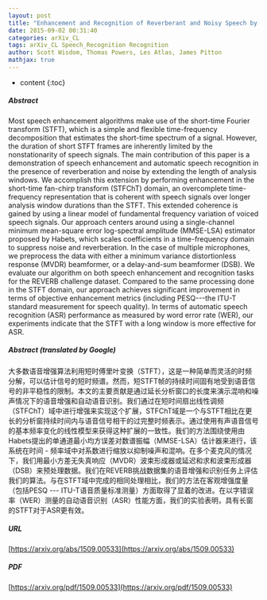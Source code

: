 ```yaml
---
layout: post
title: "Enhancement and Recognition of Reverberant and Noisy Speech by Extending Its Coherence"
date: 2015-09-02 00:31:40
categories: arXiv_CL
tags: arXiv_CL Speech_Recognition Recognition
author: Scott Wisdom, Thomas Powers, Les Atlas, James Pitton
mathjax: true
---
```


* content
{:toc}

##### Abstract
Most speech enhancement algorithms make use of the short-time Fourier transform (STFT), which is a simple and flexible time-frequency decomposition that estimates the short-time spectrum of a signal. However, the duration of short STFT frames are inherently limited by the nonstationarity of speech signals. The main contribution of this paper is a demonstration of speech enhancement and automatic speech recognition in the presence of reverberation and noise by extending the length of analysis windows. We accomplish this extension by performing enhancement in the short-time fan-chirp transform (STFChT) domain, an overcomplete time-frequency representation that is coherent with speech signals over longer analysis window durations than the STFT. This extended coherence is gained by using a linear model of fundamental frequency variation of voiced speech signals. Our approach centers around using a single-channel minimum mean-square error log-spectral amplitude (MMSE-LSA) estimator proposed by Habets, which scales coefficients in a time-frequency domain to suppress noise and reverberation. In the case of multiple microphones, we preprocess the data with either a minimum variance distortionless response (MVDR) beamformer, or a delay-and-sum beamformer (DSB). We evaluate our algorithm on both speech enhancement and recognition tasks for the REVERB challenge dataset. Compared to the same processing done in the STFT domain, our approach achieves significant improvement in terms of objective enhancement metrics (including PESQ---the ITU-T standard measurement for speech quality). In terms of automatic speech recognition (ASR) performance as measured by word error rate (WER), our experiments indicate that the STFT with a long window is more effective for ASR.

##### Abstract (translated by Google)
大多数语音增强算法利用短时傅里叶变换（STFT），这是一种简单而灵活的时频分解，可以估计信号的短时频谱。然而，短STFT帧的持续时间固有地受到语音信号的非平稳性的限制。本文的主要贡献是通过延长分析窗口的长度来演示混响和噪声情况下的语音增强和自动语音识别。我们通过在短时间扇出线性调频（STFChT）域中进行增强来实现这个扩展，STFChT域是一个与STFT相比在更长的分析窗持续时间内与语音信号相干的过完整时频表示。通过使用有声语音信号的基本频率变化的线性模型来获得这种扩展的一致性。我们的方法围绕使用由Habets提出的单通道最小均方误差对数谱振幅（MMSE-LSA）估计器来进行，该系统在时间 - 频率域中对系数进行缩放以抑制噪声和混响。在多个麦克风的情况下，我们用最小方差无失真响应（MVDR）波束形成器或延迟和求和波束形成器（DSB）来预处理数据。我们在REVERB挑战数据集的语音增强和识别任务上评估我们的算法。与在STFT域中完成的相同处理相比，我们的方法在客观增强度量（包括PESQ --- ITU-T语音质量标准测量）方面取得了显着的改进。在以字错误率（WER）测量的自动语音识别（ASR）性能方面，我们的实验表明，具有长窗的STFT对于ASR更有效。

##### URL
[https://arxiv.org/abs/1509.00533](https://arxiv.org/abs/1509.00533)

##### PDF
[https://arxiv.org/pdf/1509.00533](https://arxiv.org/pdf/1509.00533)

